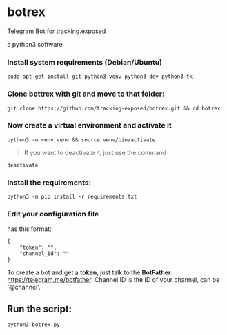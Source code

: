 # botrex
Telegram Bot for tracking.exposed

a python3 software


### Install system requirements (Debian/Ubuntu)

    sudo apt-get install git python3-venv python3-dev python3-tk
    
### Clone bottrex with git and move to that folder:

    git clone https://github.com/tracking-exposed/botrex.git && cd botrex

### Now create a virtual environment and activate it

    python3 -m venv venv && source venv/bin/activate

> If you want to deactivate it, just use the command 

    deactivate

### Install the requirements:

    python3 -m pip install -r requirements.txt
    
### Edit your configuration file

has this format:

    {
        "token": "",
        "channel_id": ""
    }

To create a bot and get a **token**, just talk to the **BotFather**: https://telegram.me/botfather. Channel ID is the ID of your channel, can be '@channel'.

## Run the script:

    python3 botrex.py


